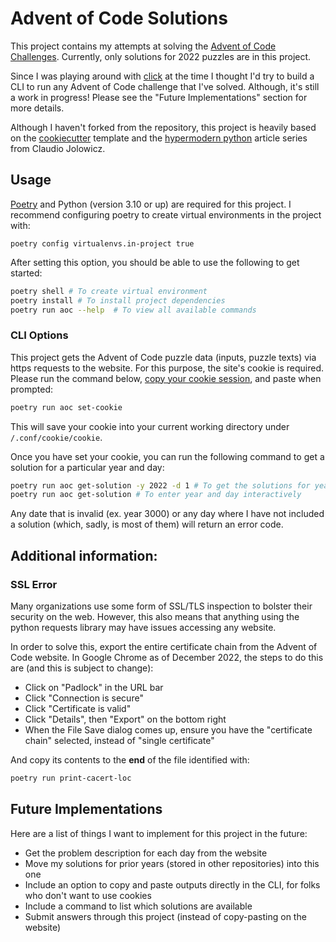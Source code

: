 # Advent of Code Solutions

This project contains my attempts at solving the [Advent of Code Challenges](https://adventofcode.com/). Currently, only solutions for 2022 puzzles are in this project.

Since I was playing around with [click](https://click.palletsprojects.com/en/8.1.x/) at the time I thought I'd try to build a CLI to run any Advent of Code challenge that I've solved. Although, it's still a work in progress! Please see the "Future Implementations" section for more details.

Although I haven't forked from the repository, this project is heavily based on the [cookiecutter](https://github.com/cookiecutter/cookiecutter) template and the [hypermodern python](https://cjolowicz.github.io/posts/hypermodern-python-01-setup/) article series from Claudio Jolowicz.

## Usage

[Poetry](https://python-poetry.org/) and Python (version 3.10 or up) are required for this project. I recommend configuring poetry to create virtual environments in the project with:

```
poetry config virtualenvs.in-project true
```

After setting this option, you should be able to use the following to get started:

```bash
poetry shell # To create virtual environment
poetry install # To install project dependencies
poetry run aoc --help  # To view all available commands
```

### CLI Options

This project gets the Advent of Code puzzle data (inputs, puzzle texts) via https requests to the website. For this purpose, the site's cookie is required. Please run the command below, [copy your cookie session](https://github.com/wimglenn/advent-of-code-wim/issues/1), and paste when prompted:

```bash
poetry run aoc set-cookie
```

This will save your cookie into your current working directory under `/.conf/cookie/cookie`.

Once you have set your cookie, you can run the following command to get a solution for a particular year and day:

```bash
poetry run aoc get-solution -y 2022 -d 1 # To get the solutions for year 2022, day 1
poetry run aoc get-solution # To enter year and day interactively
```

Any date that is invalid (ex. year 3000) or any day where I have not included a solution (which, sadly, is most of them) will return an error code.

## Additional information:

### SSL Error

Many organizations use some form of SSL/TLS inspection to bolster their security on the web. However, this also means that anything using the python requests library may have issues accessing any website.

In order to solve this, export the entire certificate chain from the Advent of Code website. In Google Chrome as of December 2022, the steps to do this are (and this is subject to change):

- Click on "Padlock" in the URL bar
- Click "Connection is secure"
- Click "Certificate is valid"
- Click "Details", then "Export" on the bottom right
- When the File Save dialog comes up, ensure you have the "certificate chain" selected, instead of "single certificate"

And copy its contents to the **end** of the file identified with:

```bash
poetry run print-cacert-loc
```

## Future Implementations

Here are a list of things I want to implement for this project in the future:

- Get the problem description for each day from the website
- Move my solutions for prior years (stored in other repositories) into this one
- Include an option to copy and paste outputs directly in the CLI, for folks who don't want to use cookies
- Include a command to list which solutions are available
- Submit answers through this project (instead of copy-pasting on the website)
